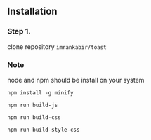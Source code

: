 ## Installation

### Step 1. 
clone repository `imrankabir/toast`

### Note
node and npm should be install on your system

```
npm install -g minify

npm run build-js

npm run build-css

npm run build-style-css
```
